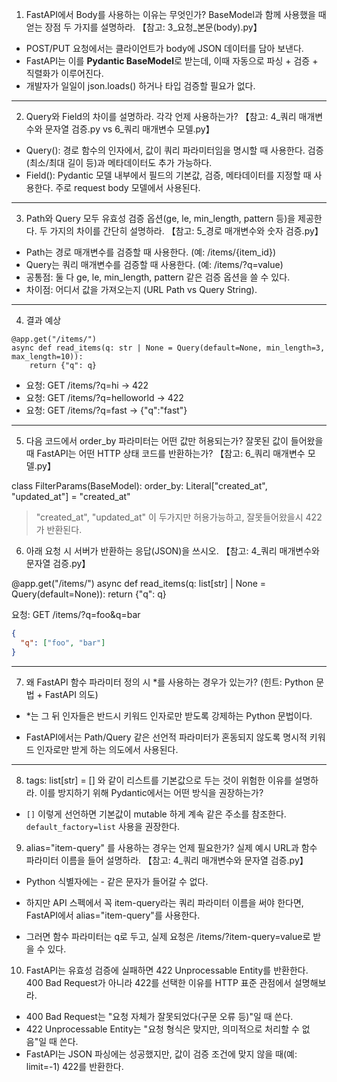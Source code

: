 1. FastAPI에서 Body를 사용하는 이유는 무엇인가? BaseModel과 함께 사용했을 때 얻는 장점 두 가지를 설명하라. 【참고: 3_요청_본문(body).py】
- POST/PUT 요청에서는 클라이언트가 body에 JSON 데이터를 담아 보낸다.
- FastAPI는 이를 **Pydantic BaseModel**로 받는데, 이때 자동으로 파싱 + 검증 + 직렬화가 이루어진다.
- 개발자가 일일이 json.loads() 하거나 타입 검증할 필요가 없다.

---
2. Query와 Field의 차이를 설명하라. 각각 언제 사용하는가? 【참고: 4_쿼리 매개변수와 문자열 검증.py vs 6_쿼리 매개변수 모델.py】
- Query(): 경로 함수의 인자에서, 값이 쿼리 파라미터임을 명시할 때 사용한다. 검증(최소/최대 길이 등)과 메타데이터도 추가 가능하다.
- Field(): Pydantic 모델 내부에서 필드의 기본값, 검증, 메타데이터를 지정할 때 사용한다. 주로 request body 모델에서 사용된다.

---
3. Path와 Query 모두 유효성 검증 옵션(ge, le, min_length, pattern 등)을 제공한다. 두 가지의 차이를 간단히 설명하라. 【참고: 5_경로 매개변수와 숫자 검증.py】
- Path는 경로 매개변수를 검증할 때 사용한다. (예: /items/{item_id})
- Query는 쿼리 매개변수를 검증할 때 사용한다. (예: /items/?q=value)
- 공통점: 둘 다 ge, le, min_length, pattern 같은 검증 옵션을 쓸 수 있다.
- 차이점: 어디서 값을 가져오는지 (URL Path vs Query String).
---
4. 결과 예상
```
@app.get("/items/")
async def read_items(q: str | None = Query(default=None, min_length=3, max_length=10)):
    return {"q": q}
```
- 요청: GET /items/?q=hi -> 422
- 요청: GET /items/?q=helloworld -> 422
- 요청: GET /items/?q=fast -> {"q":"fast"}


---
5. 다음 코드에서 order_by 파라미터는 어떤 값만 허용되는가? 잘못된 값이 들어왔을 때 FastAPI는 어떤 HTTP 상태 코드를 반환하는가? 【참고: 6_쿼리 매개변수 모델.py】

class FilterParams(BaseModel):
    order_by: Literal["created_at", "updated_at"] = "created_at"

> "created_at", "updated_at" 이 두가지만 허용가능하고, 잘못들어왔을시 422가 반환된다.

6. 아래 요청 시 서버가 반환하는 응답(JSON)을 쓰시오. 【참고: 4_쿼리 매개변수와 문자열 검증.py】

@app.get("/items/")
async def read_items(q: list[str] | None = Query(default=None)):
    return {"q": q}


요청: GET /items/?q=foo&q=bar
```json
{
  "q": ["foo", "bar"]
}
```

---
7. 왜 FastAPI 함수 파라미터 정의 시 *를 사용하는 경우가 있는가? (힌트: Python 문법 + FastAPI 의도)
- *는 그 뒤 인자들은 반드시 키워드 인자로만 받도록 강제하는 Python 문법이다.

- FastAPI에서는 Path/Query 같은 선언적 파라미터가 혼동되지 않도록 명시적 키워드 인자로만 받게 하는 의도에서 사용된다.
---
8. tags: list[str] = [] 와 같이 리스트를 기본값으로 두는 것이 위험한 이유를 설명하라. 이를 방지하기 위해 Pydantic에서는 어떤 방식을 권장하는가?
- `[]` 이렇게 선언하면 기본값이 mutable 하게 계속 같은 주소를 참조한다. `default_factory=list` 사용을 권장한다.

9. alias="item-query" 를 사용하는 경우는 언제 필요한가? 실제 예시 URL과 함수 파라미터 이름을 들어 설명하라. 【참고: 4_쿼리 매개변수와 문자열 검증.py】
- Python 식별자에는 - 같은 문자가 들어갈 수 없다.

- 하지만 API 스펙에서 꼭 item-query라는 쿼리 파라미터 이름을 써야 한다면, FastAPI에서 alias="item-query"를 사용한다.

- 그러면 함수 파라미터는 q로 두고, 실제 요청은 /items/?item-query=value로 받을 수 있다.

10. FastAPI는 유효성 검증에 실패하면 422 Unprocessable Entity를 반환한다. 400 Bad Request가 아니라 422를 선택한 이유를 HTTP 표준 관점에서 설명해보라.
- 400 Bad Request는 "요청 자체가 잘못되었다(구문 오류 등)"일 때 쓴다.
- 422 Unprocessable Entity는 "요청 형식은 맞지만, 의미적으로 처리할 수 없음"일 때 쓴다.
- FastAPI는 JSON 파싱에는 성공했지만, 값이 검증 조건에 맞지 않을 때(예: limit=-1) 422를 반환한다.